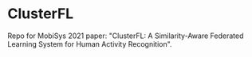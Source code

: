 # ClusterFL
Repo for MobiSys 2021 paper: "ClusterFL: A Similarity-Aware Federated Learning System for Human Activity Recognition".
